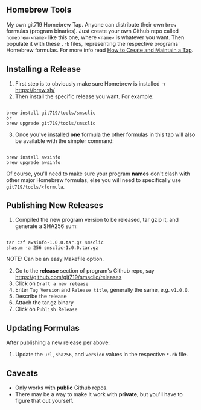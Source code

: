 ## Homebrew Tools
My own git719 Homebrew Tap. Anyone can distribute their own `brew` formulas (program binaries). Just create your own Github repo called `homebrew-<name>` like this one, where `<name>` is whatever you want. Then populate it with these `.rb` files, representing the respective programs' Homebrew formulas. For more info read [How to Create and Maintain a Tap](https://github.com/Homebrew/brew/blob/master/docs/How-to-Create-and-Maintain-a-Tap.md).

## Installing a Release
1. First step is to obviously make sure Homebrew is installed -> https://brew.sh/
2. Then install the specific release you want. For example:

<pre><code>
brew install git719/tools/smsclic
or
brew upgrade git719/tools/smsclic
</code></pre>

3. Once you've installed __one__ formula the other formulas in this tap will also be available with the simpler command:

<pre><code>
brew install awsinfo
brew upgrade awsinfo
</code></pre>

Of course, you'll need to make sure your program __names__ don't clash with other major Homebrew formulas, else you will need to specifically use `git719/tools/<formula`.

## Publishing New Releases
1. Compiled the new program version to be released, tar gzip it, and generate a SHA256 sum:

<pre><code>
tar czf awsinfo-1.0.0.tar.gz smsclic
shasum -a 256 smsclic-1.0.0.tar.gz
</code></pre>
NOTE: Can be an easy Makefile option.

2. Go to the __release__ section of program's Github repo, say https://github.com/git719/smsclic/releases
3. Click on `Draft a new release`
4. Enter `Tag Version` and `Release title`, generally the same, e.g. `v1.0.0`.
5. Describe the release
6. Attach the tar.gz binary
7. Click on `Publish Release`

## Updating Formulas
After publishing a new release per above:
1. Update the `url`, `sha256`, and `version` values in the respective `*.rb` file.

## Caveats
* Only works with __public__ Github repos.
* There may be a way to make it work with __private__, but you'll have to figure that out yourself.
